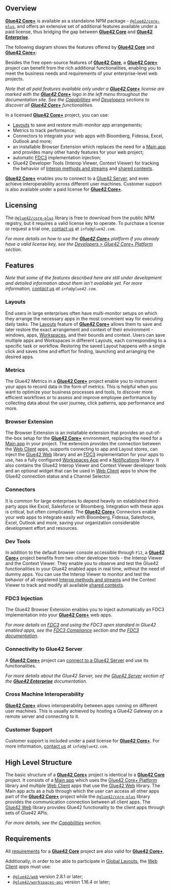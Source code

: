 ## Overview

[**Glue42 Core+**](https://glue42.com/core-plus/) is available as a standalone NPM package - [`@glue42/core-plus`](https://www.npmjs.com/package/@glue42/core-plus), and offers an extensive set of additional features available under a paid license, thus bridging the gap between [**Glue42 Core**](https://glue42.com/core/) and [**Glue42 Enterprise**](https://glue42.com/enterprise/).

The following diagram shows the features offered by [**Glue42 Core**](https://glue42.com/core/) and [**Glue42 Core+**](https://glue42.com/core-plus/):

<glue42 name="diagram" image="../../images/core-plus/core-plus.png">

Besides the free open-source features of [**Glue42 Core**](https://glue42.com/core/), a [**Glue42 Core+**](https://glue42.com/core-plus/) project can benefit from the rich additional functionalities, enabling you to meet the business needs and requirements of your enterprise-level web projects.

*Note that all paid features available only under a [**Glue42 Core+**](https://glue42.com/core-plus/) license are marked with the [**Glue42 Core+**](https://glue42.com/core-plus/) logo in the left menu throughout the documentation site. See the [Capabilities](../../capabilities/application-management/index.html) and [Developers](../../developers/core-concepts/web-platform/overview/index.html) sections to discover all [**Glue42 Core+**](https://glue42.com/core-plus/) functionalities.*

In a licensed [**Glue42 Core+**](https://glue42.com/core-plus/) project, you can use:

- [Layouts](../../capabilities/windows/layouts/setup/index.html) to save and restore multi-monitor app arrangements;
- Metrics to track performance;
- Connectors to integrate your web apps with Bloomberg, Fidessa, Excel, Outlook and more;
- an installable Browser Extension which replaces the need for a [Main app](../../developers/core-plus-platform/index.html) and provides many other handy features for your web project;
- automatic [FDC3](https://fdc3.finos.org/) implementation injection;
- Glue42 Developer Tools (Interop Viewer, Context Viewer) for tracking the behavior of [Interop methods and streams](../../capabilities/data-sharing-between-apps/interop/index.html) and [shared contexts](../../capabilities/data-sharing-between-apps/shared-contexts/index.html).

[**Glue42 Core+**](https://glue42.com/core-plus/) enables you to connect to a [Glue42 Server](https://docs.glue42.com/glue42-concepts/glue42-server/index.html), and even achieve interoperability across different user machines. Customer support is also available under a paid license for [**Glue42 Core+**](https://glue42.com/core-plus/).

## Licensing

The [`@glue42/core-plus`](https://www.npmjs.com/package/@glue42/core-plus) library is free to download from the public NPM registry, but it requires a valid license key to operate. To purchase a license or request a trial one, [contact us](https://glue42.com/contacts/) at `info@glue42.com`.

*For more details on how to use the [**Glue42 Core+**](https://glue42.com/core-plus/) platform if you already have a valid license key, see the [Developers > Glue42 Core+ Platform](../../developers/core-plus-platform/index.html) section.*

## Features

*Note that some of the features described here are still under development and detailed information about them isn't available yet. For more information, [contact us](https://glue42.com/contacts/) at `info@glue42.com`.*

### Layouts

End users in large enterprises often have multi-monitor setups on which they arrange the necessary apps in the most convenient way for executing daily tasks. The [Layouts](../../capabilities/windows/layouts/setup/index.html) feature of [**Glue42 Core+**](https://glue42.com/core-plus/) allows them to save and later restore the exact arrangement and context of their environment - windows, apps, [Workspaces](../../capabilities/windows/workspaces/overview/index.html), and their bounds and context. Users can save multiple apps and Workspaces in different Layouts, each corresponding to a specific task or workflow. Restoring the saved Layout happens with a single click and saves time and effort for finding, launching and arranging the desired apps.

### Metrics

The Glue42 Metrics in a [**Glue42 Core+**](https://glue42.com/core-plus/) project enable you to instrument your apps to record data in the form of metrics. This is helpful when you want to optimize your business processes and tools, to discover more efficient workflows or to assess and improve employee performance by collecting data about the user journey, click patterns, app performance and more.

### Browser Extension

The Browser Extension is an installable extension that provides an out-of-the-box setup for the [**Glue42 Core+**](https://glue42.com/core-plus/) environment, replacing the need for a [Main app](../../developers/core-plus-platform/index.html) in your project. The extension provides the connection between the [Web Client](../../developers/core-concepts/web-client/overview/index.html) apps, supports connecting to app and Layout stores, can inject the [Glue42 Web](../../reference/core/latest/glue42%20web/index.html) library and an [FDC3](https://fdc3.finos.org/) implementation for your apps to use, has a fully configured [Workspaces App](../../capabilities/windows/workspaces/workspaces-app/index.html) and a [Notifications](../../capabilities/notifications/setup/index.html) library. It also contains the Glue42 Interop Viewer and Context Viewer developer tools and an optional widget that can be used in [Web Client](../../developers/core-concepts/web-client/overview/index.html) apps to show the Glue42 connection status and a Channel Selector.

### Connectors

It is common for large enterprises to depend heavily on established third-party apps like Excel, Salesforce or Bloomberg. Integration with these apps is critical, but often complicated. The [**Glue42 Core+**](https://glue42.com/core-plus/) Connectors enable your web apps to integrate easily with Bloomberg, Fidessa, Salesforce, Excel, Outlook and more, saving your organization considerable development effort and resources.

### Dev Tools

In addition to the default browser console accessible through `F12`, a [**Glue42 Core+**](https://glue42.com/core-plus/) project benefits from two other developer tools - the Interop Viewer and the Context Viewer. They enable you to observe and test the Glue42 functionalities in your Glue42 enabled apps in real time, without the need of dummy apps. You can use the Interop Viewer to monitor and test the behavior of all registered [Interop methods and streams](../../capabilities/data-sharing-between-apps/interop/index.html) and the Context Viewer to track and modify all available [shared contexts](../../capabilities/data-sharing-between-apps/shared-contexts/index.html).

### FDC3 Injection

The Glue42 Browser Extension enables you to inject automatically an FDC3 implementation into your [**Glue42 Core+**](https://glue42.com/core-plus/) web apps.

*For more details on [FDC3](https://fdc3.finos.org/) and using the FDC3 open standard in Glue42 enabled apps, see the [FDC3 Compliance](../fdc3-compliance/index.html) section and the [FDC3 documentation](https://fdc3.finos.org/docs/fdc3-intro).*

### Connectivity to Glue42 Server

A [**Glue42 Core+**](https://glue42.com/core-plus/) project can [connect to a Glue42 Server](../../capabilities/connectivity-to-enterprise/index.html) and use its functionalities.

*For more details about the Glue42 Server, see the [Glue42 Server](https://docs.glue42.com/glue42-concepts/glue42-server/index.html) section of the [**Glue42 Enterprise**](https://glue42.com/enterprise/) documentation.*

### Cross Machine Interoperability

[**Glue42 Core+**](https://glue42.com/core-plus/) allows interoperability between apps running on different user machines. This is usually achieved by hosting a Glue42 Gateway on a remote server and connecting to it.

### Customer Support

Customer support is included under a paid license for [**Glue42 Core+**](https://glue42.com/core-plus/). For more information, [contact us](https://glue42.com/contacts/) at `info@glue42.com`.

## High Level Structure

The basic structure of a [**Glue42 Core+**](https://glue42.com/core-plus/) project is identical to a [**Glue42 Core**](https://glue42.com/core/) project. It consists of a [Main app](../../developers/core-plus-platform/index.html) which uses the [Glue42 Core+ Platform](../../developers/core-plus-platform/index.html) library and multiple [Web Client](../../developers/core-concepts/web-client/overview/index.html) apps that use the [Glue42 Web](../../reference/core/latest/glue42%20web/index.html) library. The Main app acts as a hub through which the user can access all other apps part of the [**Glue42 Core+**](https://glue42.com/core-plus/) project while the [`@glue42/core-plus`](https://www.npmjs.com/package/@glue42/core-plus) library provides the communication connection between all client apps. The [Glue42 Web](../../reference/core/latest/glue42%20web/index.html) library provides Glue42 functionality to the client apps through sets of Glue42 APIs.

*For more details, see the [Capabilities](../../capabilities/application-management/index.html) section.*

## Requirements

All [requirements](../what-is-glue42-core/index.html#requirements) for a [**Glue42 Core**](https://glue42.com/core/) project are also valid for [**Glue42 Core+**](https://glue42.com/core-plus/).

Additionally, in order to be able to participate in [Global Layouts](../../capabilities/windows/layouts/setup/index.html), the [Web Client](../../developers/core-concepts/web-client/overview/index.html) apps must use:

- [`@glue42/web`](https://www.npmjs.com/package/@glue42/web) version 2.8.1 or later;
- [`@glue42/workspaces-api`](https://www.npmjs.com/package/@glue42/workspaces-api) version 1.16.4 or later;